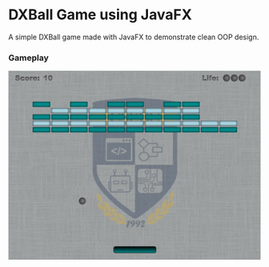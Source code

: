# DXBall Game using JavaFX
A simple DXBall game made with JavaFX to demonstrate clean OOP design.

### Gameplay
![gameplay](https://raw.githubusercontent.com/amardeb/miniDXBall-JavaFX/master/Gameplay.PNG)
